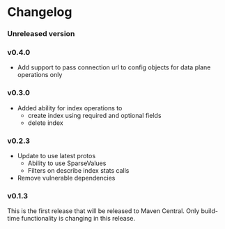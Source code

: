 # Changelog

[comment]: <> (When bumping [pc:VERSION_LATEST_RELEASE] create a new entry below)
### Unreleased version

### v0.4.0
- Add support to pass connection url to config objects for data plane operations only

### v0.3.0
- Added ability for index operations to
  - create index using required and optional fields
  - delete index

### v0.2.3
- Update to use latest protos
  - Ability to use SparseValues
  - Filters on describe index stats calls
- Remove vulnerable dependencies

### v0.1.3
This is the first release that will be released to Maven Central. Only build-time functionality is changing in this release.